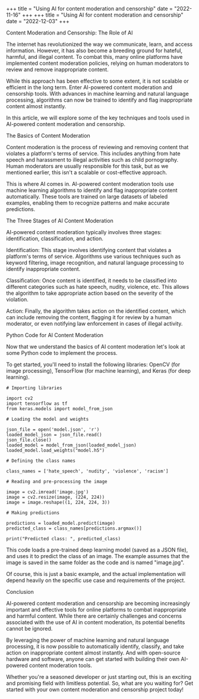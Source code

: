 +++
title = "Using AI for content moderation and censorship"
date = "2022-11-16"
+++
+++
title = "Using AI for content moderation and censorship"
date = "2022-12-03"
+++


Content Moderation and Censorship: The Role of AI

The internet has revolutionized the way we communicate, learn, and access information. However, it has also become a breeding ground for hateful, harmful, and illegal content. To combat this, many online platforms have implemented content moderation policies, relying on human moderators to review and remove inappropriate content.

While this approach has been effective to some extent, it is not scalable or efficient in the long term. Enter AI-powered content moderation and censorship tools. With advances in machine learning and natural language processing, algorithms can now be trained to identify and flag inappropriate content almost instantly.

In this article, we will explore some of the key techniques and tools used in AI-powered content moderation and censorship.

The Basics of Content Moderation

Content moderation is the process of reviewing and removing content that violates a platform's terms of service. This includes anything from hate speech and harassment to illegal activities such as child pornography. Human moderators are usually responsible for this task, but as we mentioned earlier, this isn't a scalable or cost-effective approach.

This is where AI comes in. AI-powered content moderation tools use machine learning algorithms to identify and flag inappropriate content automatically. These tools are trained on large datasets of labeled examples, enabling them to recognize patterns and make accurate predictions.

The Three Stages of AI Content Moderation

AI-powered content moderation typically involves three stages: identification, classification, and action.

Identification: This stage involves identifying content that violates a platform's terms of service. Algorithms use various techniques such as keyword filtering, image recognition, and natural language processing to identify inappropriate content.

Classification: Once content is identified, it needs to be classified into different categories such as hate speech, nudity, violence, etc. This allows the algorithm to take appropriate action based on the severity of the violation.

Action: Finally, the algorithm takes action on the identified content, which can include removing the content, flagging it for review by a human moderator, or even notifying law enforcement in cases of illegal activity.

Python Code for AI Content Moderation

Now that we understand the basics of AI content moderation let's look at some Python code to implement the process.

To get started, you'll need to install the following libraries: OpenCV (for image processing), TensorFlow (for machine learning), and Keras (for deep learning).

```
# Importing libraries

import cv2
import tensorflow as tf
from keras.models import model_from_json

# Loading the model and weights

json_file = open('model.json', 'r')
loaded_model_json = json_file.read()
json_file.close()
loaded_model = model_from_json(loaded_model_json)
loaded_model.load_weights("model.h5")

# Defining the class names

class_names = ['hate_speech', 'nudity', 'violence', 'racism']

# Reading and pre-processing the image

image = cv2.imread('image.jpg')
image = cv2.resize(image, (224, 224))
image = image.reshape((1, 224, 224, 3))

# Making predictions

predictions = loaded_model.predict(image)
predicted_class = class_names[predictions.argmax()]

print("Predicted class: ", predicted_class)
```

This code loads a pre-trained deep learning model (saved as a JSON file), and uses it to predict the class of an image. The example assumes that the image is saved in the same folder as the code and is named "image.jpg".

Of course, this is just a basic example, and the actual implementation will depend heavily on the specific use case and requirements of the project.

Conclusion

AI-powered content moderation and censorship are becoming increasingly important and effective tools for online platforms to combat inappropriate and harmful content. While there are certainly challenges and concerns associated with the use of AI in content moderation, its potential benefits cannot be ignored.

By leveraging the power of machine learning and natural language processing, it is now possible to automatically identify, classify, and take action on inappropriate content almost instantly. And with open-source hardware and software, anyone can get started with building their own AI-powered content moderation tools.

Whether you're a seasoned developer or just starting out, this is an exciting and promising field with limitless potential. So, what are you waiting for? Get started with your own content moderation and censorship project today!